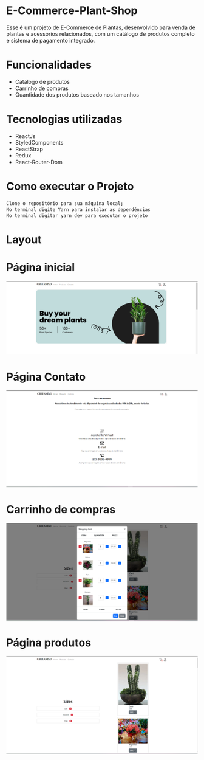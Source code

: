 # E-Commerce-Plant-Shop

 Esse é um projeto de E-Commerce de Plantas, desenvolvido para venda de plantas e acessórios relacionados, com um catálogo de produtos completo e sistema de pagamento integrado.
 
 # Funcionalidades
 
  - Catálogo de produtos
  - Carrinho de compras
  - Quantidade dos produtos baseado nos tamanhos
  
  # Tecnologias utilizadas
  
   - ReactJs
   - StyledComponents
   - ReactStrap
   - Redux
   - React-Router-Dom
   
   # Como executar o Projeto
   
    Clone o repositório para sua máquina local;
    No terminal digite Yarn para instalar as dependências
    No terminal digitar yarn dev para executar o projeto
    
    
    
# Layout

# Página inicial
  ![Web1](https://github.com/darlanbbs/E-Commerce-Plant-Shop/blob/main/layoutPlants/HomepagePlants.png)

# Página Contato

 ![Web1](https://github.com/darlanbbs/E-Commerce-Plant-Shop/blob/main/layoutPlants/contact.png)

 # Carrinho de compras

   ![Web1](https://github.com/darlanbbs/E-Commerce-Plant-Shop/blob/main/layoutPlants/cart.png)

  # Página produtos

  ![Web1](https://github.com/darlanbbs/E-Commerce-Plant-Shop/blob/main/layoutPlants/products.png)
